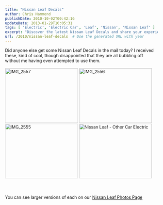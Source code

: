 ```yaml
---
title: "Nissan Leaf Decals"
author: Chris Hammond
publishDate: 2010-10-02T00:42:16
updateDate: 2013-01-29T10:05:31
tags: [ 'Electric', 'Electric Car', 'Leaf', 'Nissan', 'Nissan Leaf' ]
excerpt: "Discover the latest Nissan Leaf Decals and share your experience! Check out our Nissan Leaf Photos Page for larger versions and more details."
url: /2010/nissan-leaf-decals  # Use the generated URL with year
---
```

Did anyone else get some Nissan Leaf Decals in the mail today? I received these, kind of cool, though&nbsp;disappointed&nbsp;that they are all bubbling off without me having even attempted to use them.<br /> <br /> <img src="https://farm5.static.flickr.com/4091/5042960321_e692bd5fd0_m.jpg" width="240" height="180" alt="IMG_2557" class="pc_img" style="border:   none;" />&nbsp;<img src="https://farm5.static.flickr.com/4091/5042959927_34a8150c92_m.jpg" width="240" height="180" alt="IMG_2556" class="pc_img" style="border:   none;" /><br /> <img src="https://farm5.static.flickr.com/4124/5043584150_1b828b48d4_m.jpg" width="240" height="180" alt="IMG_2555" class="pc_img" style="border:   none;" />&nbsp;<img src="https://farm5.static.flickr.com/4132/5042958963_bb418e5b26_m.jpg" width="240" height="180" alt="Nissan Leaf - Other Car Electric" class="pc_img" style="border:   none;" /><br /> <br /> <br /> <br /> You can see larger versions of each on our <a href="https://www.leafowner.com/Pictures/view/setdisplay/setid/72157625076893968.aspx">Nissan Leaf Photos Page</a>


